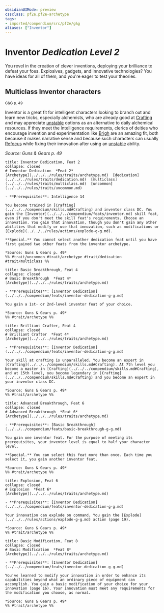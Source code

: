 ```yaml
---
obsidianUIMode: preview
cssclass: pf2e,pf2e-archetype
tags:
- imported/compendium/src/pf2e/g&g
aliases: ["Inventor"]
---
```

# Inventor *Dedication Level 2*  

You revel in the creation of clever inventions, deploying your brilliance to defeat your foes. Explosives, gadgets, and innovative technologies? You have ideas for all of them, and you're eager to test your theories.

## Multiclass Inventor characters
<sup>G&G p. 49</sup>

Inventor is a great fit for intelligent characters looking to branch out and learn new tricks, especially alchemists, who are already good at [Crafting](../../skills.md#Crafting) and may appreciate [unstable](unstable-g-g.md) options as an alternative to daily alchemical resources. If they meet the Intelligence requirements, clerics of deities who encourage invention and experimentation like [Brigh](../../setting/deities/brigh-logm.md) are an amazing fit, both because it makes narrative sense and because such characters can usually [Refocus](refocus.md) while fixing their innovation after using an [unstable](unstable-g-g.md) ability.

*Source: Guns & Gears p. 49*

```ad-embed-feat
title: Inventor Dedication, Feat 2
collapse: closed
# Inventor Dedication  *Feat 2*  
[Archetype](../../../rules/traits/archetype.md)  [dedication](../../../rules/traits/dedication.md)  [multiclass](../../../rules/traits/multiclass.md)  [uncommon](../../../rules/traits/uncommon.md)  

- **Prerequisites**: Intelligence 14

You become trained in [Crafting](../../../compendium/skills.md#Crafting) and inventor class DC. You gain the [Inventor](../../../compendium/feats/inventor.md) skill feat, even if you don't meet the skill feat's requirements. Choose an innovation. You gain that innovation, though you don't gain any other abilities that modify or use that innovation, such as modifications or [Explode](../../../rules/actions/explode-g-g.md).

**Special.** You cannot select another dedication feat until you have first gained two other feats from the inventor archetype.

*Source: Guns & Gears p. 49*  
%% #trait/uncommon #trait/archetype #trait/dedication #trait/multiclass %%
```  

```ad-embed-feat
title: Basic Breakthrough, Feat 4
collapse: closed
# Basic Breakthrough  *Feat 4*  
[Archetype](../../../rules/traits/archetype.md)  

- **Prerequisites**: [Inventor Dedication](../../../compendium/feats/inventor-dedication-g-g.md)

You gain a 1st- or 2nd-level inventor feat of your choice.

*Source: Guns & Gears p. 49*  
%% #trait/archetype %%
```  

```ad-embed-feat
title: Brilliant Crafter, Feat 4
collapse: closed
# Brilliant Crafter  *Feat 4*  
[Archetype](../../../rules/traits/archetype.md)  

- **Prerequisites**: [Inventor Dedication](../../../compendium/feats/inventor-dedication-g-g.md)

Your skill at crafting is unparalleled. You become an expert in [Crafting](../../../compendium/skills.md#Crafting). At 7th level you become a master in [Crafting](../../../compendium/skills.md#Crafting), and at 15th level, you become legendary in [Crafting](../../../compendium/skills.md#Crafting) and you become an expert in your inventor class DC.

*Source: Guns & Gears p. 49*  
%% #trait/archetype %%
```  

```ad-embed-feat
title: Advanced Breakthrough, Feat 6
collapse: closed
# Advanced Breakthrough  *Feat 6*  
[Archetype](../../../rules/traits/archetype.md)  

- **Prerequisites**: [Basic Breakthrough](../../../compendium/feats/basic-breakthrough-g-g.md)

You gain one inventor feat. For the purpose of meeting its prerequisites, your inventor level is equal to half your character level.

**Special.** You can select this feat more than once. Each time you select it, you gain another inventor feat.

*Source: Guns & Gears p. 49*  
%% #trait/archetype %%
```  

```ad-embed-feat
title: Explosion, Feat 6
collapse: closed
# Explosion  *Feat 6*  
[Archetype](../../../rules/traits/archetype.md)  

- **Prerequisites**: [Inventor Dedication](../../../compendium/feats/inventor-dedication-g-g.md)

Your innovation can explode on command. You gain the [Explode](../../../rules/actions/explode-g-g.md) action (page 19).

*Source: Guns & Gears p. 49*  
%% #trait/archetype %%
```  

```ad-embed-feat
title: Basic Modification, Feat 8
collapse: closed
# Basic Modification  *Feat 8*  
[Archetype](../../../rules/traits/archetype.md)  

- **Prerequisites**: [Inventor Dedication](../../../compendium/feats/inventor-dedication-g-g.md)

You've learned to modify your innovation in order to enhance its capabilities beyond what an ordinary piece of equipment can accomplish. You gain a basic modification of your choice for your innovation (page 16). Your innovation must meet any requirements for the modification you choose, as normal.

*Source: Guns & Gears p. 49*  
%% #trait/archetype %%
```
